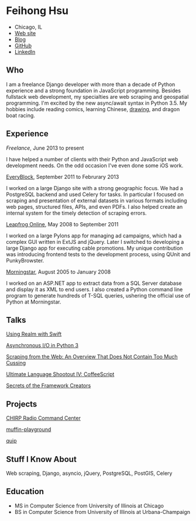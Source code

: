 Feihong Hsu
===========

- Chicago, IL
- [Web site](http://feihonghsu.com)
- [Blog](http://omegafeihong.tumblr.com)
- [GitHub](https://github.com/feihong)
- [LinkedIn](http://www.linkedin.com/in/feihonghsu)

Who
---

I am a freelance Django developer with more than a decade of Python experience and a strong foundation in JavaScript programming. Besides fullstack web development, my specialties are web scraping and geospatial programming. I'm excited by the new async/await syntax in Python 3.5. My hobbies include reading comics, learning Chinese, [drawing](http://megafeihong.tumblr.com), and dragon boat racing.

Experience
----------

*Freelance*, June 2013 to present

I have helped a number of clients with their Python and JavaScript web development needs. On the odd occasion I've even done some iOS work.

[EveryBlock](http://everyblock.com), September 2011 to Februrary 2013

I worked on a large Django site with a strong geographic focus. We had a PostgreSQL backend and used Celery for tasks. In particular I focused on scraping and presentation of external datasets in various formats including web pages, structured files, APIs, and even PDFs. I also helped create an internal system for the timely detection of scraping errors.

[Leapfrog Online](http://leapfrogonline.com), May 2008 to September 2011

I worked on a large Pylons app for managing ad campaigns, which had a complex GUI written in ExtJS and jQuery. Later I switched to developing a large Django app for executing cable promotions. My unique contribution was introducing frontend tests to the development process, using QUnit and PunkyBrowster.

[Morningstar](http://morningstar.com), August 2005 to January 2008

I worked on an ASP.NET app to extract data from a SQL Server database and display it as XML to end users. I also created a Python command line program to generate hundreds of T-SQL queries, ushering the official use of Python at Morningstar.

Talks
-----

[Using Realm with Swift](https://github.com/feihong/realm-talk)

[Asynchronous I/O in Python 3](http://pyvideo.org/video/2194/asynchronous-io-in-python-3)

[Scraping from the Web: An Overview That Does Not Contain Too Much Cussing](http://pyvideo.org/video/1649/scraping-with-python)

[Ultimate Language Shootout IV: CoffeeScript](http://pyvideo.org/video/1864/ultimate-language-shootout-iv-coffeescript)

[Secrets of the Framework Creators](http://feihonghsu.com/secrets/)

Projects
--------

[CHIRP Radio Command Center](https://github.com/chirpradio/command-center/)

[muffin-playground](https://github.com/feihong/muffin-playground)

[quip](https://github.com/feihong/quip)

Stuff I Know About
------------------

Web scraping, Django, asyncio, jQuery, PostgreSQL, PostGIS, Celery

Education
---------

- MS in Computer Science from University of Illinois at Chicago
- BS in Computer Science from University of Illinois at Urbana-Champaign
